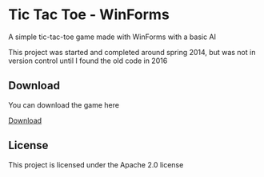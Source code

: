 # Tic Tac Toe - WinForms
A simple tic-tac-toe game made with WinForms with a basic AI

This project was started and completed around spring 2014, but was not in version control until I found the old code in 2016

## Download
You can download the game here

[Download](https://www.dropbox.com/sh/7jtkq1lzukeiiey/AAC2h12zIro2yTs02cJp2Zx0a?dl=0)

## License
This project is licensed under the Apache 2.0 license

